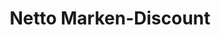 ---
title: "Netto Marken-Discount"
url: /deggendorf/netto-marken-discount-hengersberger-strasse/
shop: Supermarkt
---